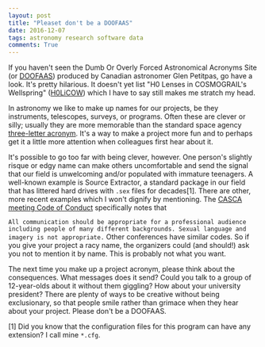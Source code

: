 ```yaml
---
layout: post
title: "Pleaset don't be a DOOFAAS"
date: 2016-12-07
tags: astronomy research software data
comments: True
---
```


If you haven't seen the Dumb Or Overly Forced Astronomical Acronyms Site
(or [DOOFAAS](https://www.cfa.harvard.edu/~gpetitpas/Links/Astroacro.html)) produced by
Canadian astronomer Glen Petitpas, go have a look. It's pretty hilarious.
It doesn't yet list  "H0 Lenses in COSMOGRAIL's Wellspring" ([H0LiCOW](https://arxiv.org/abs/1607.00017))
which I have to say still makes me stratch my head.

In astronomy we like to make up names for our projects, be they instruments, telescopes, surveys, or
programs. Often these are clever or silly; usually they are more memorable than the standard space agency
[three-letter acronym](http://tla.surly.org/). It's a way to make a project more fun and to perhaps get it
a little more attention when colleagues first hear about it.

It's possible to go too far with being clever, however. One person's slightly risque or edgy name can make others uncomfortable
and send the signal that our field is unwelcoming and/or populated with immature teenagers. A well-known example
is Source Extractor, a standard package in our field that has littered hard drives with `.sex` files for decades[1].
There are other, more recent examples which I won't dignify by mentioning.
The [CASCA meeting Code of Conduct](http://astro.physics.umanitoba.ca/casca2016/index.php/code-of-conduct/) specifically notes that

```All communication should be appropriate for a professional audience including people of many different backgrounds. Sexual language and imagery is not appropriate.```
Other conferences have similar codes. So if you give your project a racy name, the organizers could (and should!) ask you not to mention it by name. This is probably not what you want.

The next time you make up a project acronym, please think about the consequences. What messages does it send? Could you talk to a group of 12-year-olds about it without them giggling? How about your university president? There are plenty of ways to be creative without being exclusionary, so that people smile rather than grimace when they hear about your project. Please don't be a DOOFAAS. 


[1] Did you know that the configuration files for this program can have any extension? I call mine `*.cfg`.